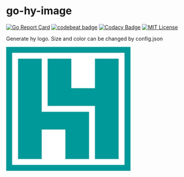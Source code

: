 # go-hy-image

[![Go Report Card](https://goreportcard.com/badge/github.com/hiromaily/go-hy-image)](https://goreportcard.com/report/github.com/hiromaily/go-hy-image)
[![codebeat badge](https://codebeat.co/badges/5425316c-033c-40d7-844b-c8c5d41f6e67)](https://codebeat.co/projects/github-com-hiromaily-go-hy-image-master)
[![Codacy Badge](https://api.codacy.com/project/badge/Grade/270acfed1676465281f224aa118d8bab)](https://www.codacy.com/app/hiromaily2/go-hy-image?utm_source=github.com&amp;utm_medium=referral&amp;utm_content=hiromaily/go-hy-image&amp;utm_campaign=Badge_Grade)
[![MIT License](http://img.shields.io/badge/license-MIT-blue.svg?style=flat)](https://raw.githubusercontent.com/hiromaily/go-hy-image/master/LICENSE)

Generate hy logo. 
Size and color can be changed by config.json

![sample](https://github.com/hiromaily/go-hy-image/raw/master/hy.png)
